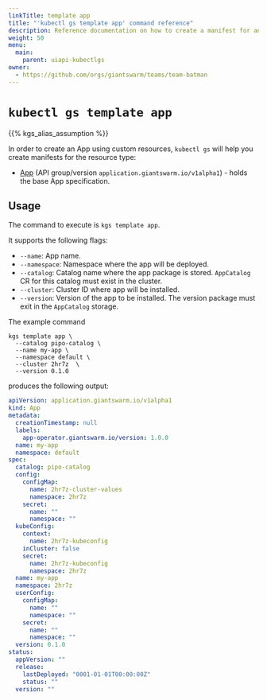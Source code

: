 ```yaml
---
linkTitle: template app
title: "'kubectl gs template app' command reference"
description: Reference documentation on how to create a manifest for an App using 'kubectl gs'.
weight: 50
menu:
  main:
    parent: uiapi-kubectlgs
owner:
  - https://github.com/orgs/giantswarm/teams/team-batman
---
```


# `kubectl gs template app`

{{% kgs_alias_assumption %}}

In order to create an App using custom resources, `kubectl gs` will help you create manifests for the resource type:

- [App](/reference/management-api/apps.application.giantswarm.io/) (API group/version `application.giantswarm.io/v1alpha1`) - holds the base App specification.

## Usage

The command to execute is `kgs template app`.

It supports the following flags:

- `--name`: App name.
- `--namespace`: Namespace where the app will be deployed.
- `--catalog`: Catalog name where the app package is stored. `AppCatalog` CR for this catalog must exist in the cluster.
- `--cluster`: Cluster ID where app will be installed.
- `--version`: Version of the app to be installed. The version package must exit in the `AppCatalog` storage.

The example command

```nohighlight
kgs template app \
  --catalog pipo-catalog \
  --name my-app \
  --namespace default \
  --cluster 2hr7z  \
  --version 0.1.0
```

produces the following output:

```yaml
apiVersion: application.giantswarm.io/v1alpha1
kind: App
metadata:
  creationTimestamp: null
  labels:
    app-operator.giantswarm.io/version: 1.0.0
  name: my-app
  namespace: default
spec:
  catalog: pipo-catalog
  config:
    configMap:
      name: 2hr7z-cluster-values
      namespace: 2hr7z
    secret:
      name: ""
      namespace: ""
  kubeConfig:
    context:
      name: 2hr7z-kubeconfig
    inCluster: false
    secret:
      name: 2hr7z-kubeconfig
      namespace: 2hr7z
  name: my-app
  namespace: 2hr7z
  userConfig:
    configMap:
      name: ""
      namespace: ""
    secret:
      name: ""
      namespace: ""
  version: 0.1.0
status:
  appVersion: ""
  release:
    lastDeployed: "0001-01-01T00:00:00Z"
    status: ""
  version: ""
```
